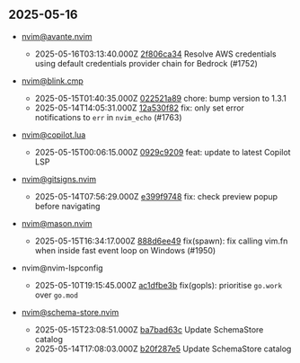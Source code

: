 ## 2025-05-16

* nvim@avante.nvim
  - 2025-05-16T03:13:40.000Z [2f806ca34](https://github.com/yetone/avante.nvim/commit/2f806ca34223a50435018dd21d443795f619828d) Resolve AWS credentials using default credentials provider chain for Bedrock (#1752)

* nvim@blink.cmp
  - 2025-05-15T01:40:35.000Z [022521a89](https://github.com/Saghen/blink.cmp/commit/022521a8910a5543b0251b21c9e1a1e989745796) chore: bump version to 1.3.1
  - 2025-05-14T14:05:31.000Z [12a530f82](https://github.com/Saghen/blink.cmp/commit/12a530f82e2a8f053bd84617267eaa3dc229de0f) fix: only set error notifications to `err` in `nvim_echo` (#1763)

* nvim@copilot.lua
  - 2025-05-15T00:06:15.000Z [0929c9209](https://github.com/zbirenbaum/copilot.lua/commit/0929c92097a49b6ae3565aab157fa2bce398d953) feat: update to latest Copilot LSP

* nvim@gitsigns.nvim
  - 2025-05-14T07:56:29.000Z [e399f9748](https://github.com/lewis6991/gitsigns.nvim/commit/e399f9748d7cfd8859747c8d6c4e9c8b4d50a1bd) fix: check preview popup before navigating

* nvim@mason.nvim
  - 2025-05-15T16:34:17.000Z [888d6ee49](https://github.com/mason-org/mason.nvim/commit/888d6ee499d8089a3a4be4309d239d6be1c1e6c0) fix(spawn): fix calling vim.fn when inside fast event loop on Windows (#1950)

* nvim@nvim-lspconfig
  - 2025-05-10T19:15:45.000Z [ac1dfbe3b](https://github.com/neovim/nvim-lspconfig/commit/ac1dfbe3b60e5e23a2cff90e3bd6a3bc88031a57) fix(gopls): prioritise `go.work` over `go.mod`

* nvim@schema-store.nvim
  - 2025-05-15T23:08:51.000Z [ba7bad63c](https://github.com/b0o/SchemaStore.nvim/commit/ba7bad63cb96dae5a82e48310beada18e8eeafe5) Update SchemaStore catalog
  - 2025-05-14T17:08:03.000Z [b20f287e5](https://github.com/b0o/SchemaStore.nvim/commit/b20f287e59a5376ca0de23140c6d94563d64695d) Update SchemaStore catalog